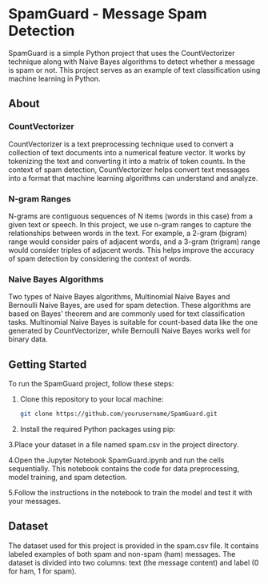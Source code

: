 # SpamGuard - Message Spam Detection

SpamGuard is a simple Python project that uses the CountVectorizer technique along with Naive Bayes algorithms to detect whether a message is spam or not. This project serves as an example of text classification using machine learning in Python.

## About

### CountVectorizer
CountVectorizer is a text preprocessing technique used to convert a collection of text documents into a numerical feature vector. It works by tokenizing the text and converting it into a matrix of token counts. In the context of spam detection, CountVectorizer helps convert text messages into a format that machine learning algorithms can understand and analyze.

### N-gram Ranges
N-grams are contiguous sequences of N items (words in this case) from a given text or speech. In this project, we use n-gram ranges to capture the relationships between words in the text. For example, a 2-gram (bigram) range would consider pairs of adjacent words, and a 3-gram (trigram) range would consider triples of adjacent words. This helps improve the accuracy of spam detection by considering the context of words.

### Naive Bayes Algorithms
Two types of Naive Bayes algorithms, Multinomial Naive Bayes and Bernoulli Naive Bayes, are used for spam detection. These algorithms are based on Bayes' theorem and are commonly used for text classification tasks. Multinomial Naive Bayes is suitable for count-based data like the one generated by CountVectorizer, while Bernoulli Naive Bayes works well for binary data.

## Getting Started

To run the SpamGuard project, follow these steps:

1. Clone this repository to your local machine:
   ```bash
   git clone https://github.com/yourusername/SpamGuard.git
2. Install the required Python packages using pip:
   
3.Place your dataset in a file named spam.csv in the project directory.

4.Open the Jupyter Notebook SpamGuard.ipynb and run the cells sequentially. This notebook contains the code for data preprocessing, model training, and spam detection.

5.Follow the instructions in the notebook to train the model and test it with your messages.
## Dataset
The dataset used for this project is provided in the spam.csv file. It contains labeled examples of both spam and non-spam (ham) messages. The dataset is divided into two columns: text (the message content) and label (0 for ham, 1 for spam).
